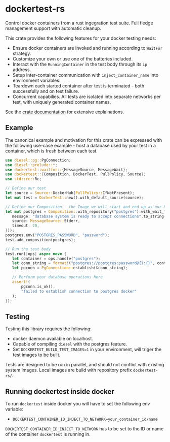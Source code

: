# dockertest-rs

Control docker containers from a rust ingegration test suite. Full fledge management support
with automatic cleanup.

This crate provides the following features for your docker testing needs:

* Ensure docker containers are invoked and running according to `WaitFor` strategy.
 * Customize your own or use one of the batteries included.
* Interact with the `RunningContainer` in the test body through its `ip` address.
* Setup inter-container communication with `inject_container_name` into environment variables.
* Teardown each started container after test is terminated - both successfully and on test failure.
* Concurrent capabilies. All tests are isolated into separate networks per test, with uniquely
generated container names.

See the [crate documentation](https://docs.rs/dockertest) for extensive explainations.

## Example

The canonical example and motivation for this crate can be expressed with the following
use-case example - host a database used by your test in a container, which is fresh between each test.

 ```rust
use diesel::pg::PgConnection;
use diesel::prelude::*;
use dockertest::waitfor::{MessageSource, MessageWait};
use dockertest::{Composition, DockerTest, PullPolicy, Source};
use std::rc::Rc;

// Define our test
let source = Source::DockerHub(PullPolicy::IfNotPresent);
let mut test = DockerTest::new().with_default_source(source);

// Define our Composition - the Image we will start and end up as our RunningContainer
let mut postgres = Composition::with_repository("postgres").with_wait_for(Box::new(MessageWait {
    message: "database system is ready to accept connections".to_string(),
    source: MessageSource::Stderr,
    timeout: 20,
}));
postgres.env("POSTGRES_PASSWORD", "password");
test.add_composition(postgres);

// Run the test body
test.run(|ops| async move {
    let container = ops.handle("postgres");
    let conn_string = format!("postgres://postgres:password@{}:{}", container.ip(), 5432);
    let pgconn = PgConnection::establish(&conn_string);

    // Perform your database operations here
    assert!(
        pgconn.is_ok(),
        "failed to establish connection to postgres docker"
    );
});
```

## Testing

Testing this library requires the following:
* docker daemon available on localhost.
* Capable of compiling `diesel` with the postgres feature.
* Set `DOCKERTEST_BUILD_TEST_IMAGES=1` in your environment, will triger the test images to be built.

Tests are designed to be run in parallel, and should not conflict with existing system images.
Local images are build with repository prefix `dockertest-rs/`.

## Running dockertest inside docker
To run `dockertest` inside docker you will have to set the following env variable:
- `DOCKERTEST_CONTAINER_ID_INJECT_TO_NETWORK=your_container_id/name`

`DOCKERTEST_CONTAINER_ID_INJECT_TO_NETWORK` has to be set to the ID or name of the container `dockertest` is running in.
